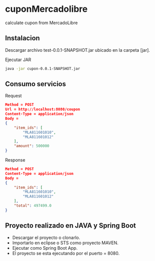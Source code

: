 # cuponMercadolibre
calculate cupon from MercadoLibre

## Instalacion

Descargar archivo test-0.0.1-SNAPSHOT.jar  ubicado en la carpeta [jar].

Ejecutar JAR

```bash
java -jar cupon-0.0.1-SNAPSHOT.jar
```

## Consumo servicios 

Request

```json
Method = POST
Url = http://localhost:8080/coupon
Content-Type = application/json
Body = 
{
    "item_ids": [
        "MLA811601010",
        "MLA811601012"
    ],
    "amount": 500000
}
```

Response

```json
Method = POST
Content-Type = application/json
Body = 
{
    "item_ids": [
        "MLA811601010",
        "MLA811601012"
    ],
    "total": 497499.0
}

```

## Proyecto realizado en JAVA y Spring Boot

 - Descargar el proyecto o clonarlo.
 - Importarlo en eclipse o STS como proyecto MAVEN.
 - Ejecutar como Spring Boot App.
 - El proyecto se esta ejecutando por el puerto = 8080. 
